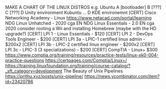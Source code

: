 MAKE A CHART OF THE LINUX DISTROS
  e.g.
    Ubuntu
      A [bootloader]
      B [???]
      C [???]
      D Unity environment
    Kubuntu
      ...
      D KDE environemnt
[CERT] Cisco Networking Academy - Linux
  https://www.netacad.com/portal/learning
  NDG Linux Unhatched - 2020 cga EN
  NDG Linux Essentials - 2.0 EN cga 2020
consider rooting a Wii and installing Homebrew (maybe with the HD upgrade?)
[CERT] LPI 1 - Linux Essentials - $120
[CERT] LPI 2 - DevOps Tools Engineer - $200
[CERT] LPI 3a - LPIC-1 certified linux admin - $200x2
[CERT] LPI 3b - LPIC-2 certified linux engineer - $200x2
[CERT] LPI 3c - LPIC-3 (3 specializations) - $200
[CERT] CompTIA - Linux+ $300
  https://www.comptia.org/training/resources/practice-tests/linux-xk0-004-practice-questions
  https://certpages.com/Comptia/Linux+/
https://training.linuxfoundation.org/training/course-catalog/?_sft_category=development
The Beauty of Unix Pipelines
  https://prithu.xyz/posts/unix-pipeline/
  https://news.ycombinator.com/item?id=23420786
